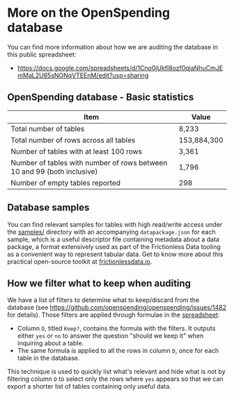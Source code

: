 # More on the OpenSpending database

You can find more information about how we are auditing the database in this public spreadsheet:
- https://docs.google.com/spreadsheets/d/1Cno0jUkfl8ozf0qjaNhuCmJEmMaL2U65sNONqVTEEnM/edit?usp=sharing

## OpenSpending database - Basic statistics

| Item                                                                    | Value       |
| ----------------------------------------------------------------------- | ----------- |
| Total number of tables                                                  | 8,233       |
| Total number of rows across all tables                                  | 153,884,300 |
| Number of tables with at least 100 rows                                 | 3,361       |
| Number of tables with number of rows between 10 and 99 (both inclusive) | 1,796       |
| Number of empty tables reported                                         | 298         |

## Database samples

You can find relevant samples for tables with high read/write access under the [samples/](samples) directory with an accompanying `datapackage.json` for each sample, which is a useful descriptor file containing metadata about a data package, a format extensively used as part of the Frictionless Data tooling as a convenient way to represent tabular data. Get to know more about this practical open-source toolkit at [frictionlessdata.io](https://frictionlessdata.io).

## How we filter what to keep when auditing

We have a list of filters to determine what to keep/discard from the database (see https://github.com/openspending/openspending/issues/1482 for details). Those filters are applied through formulae in the [spreadsheet](https://docs.google.com/spreadsheets/d/1Cno0jUkfl8ozf0qjaNhuCmJEmMaL2U65sNONqVTEEnM/edit):

* Column `D`, titled `Keep?`, contains the formula with the filters. It outputs either `yes` or `no` to answer the question "should we keep it" when inquiring about a table.
* The same formula is applied to all the rows in column `D`, once for each table in the database.

This technique is used to quickly list what's relevant and hide what is not by filtering column `D` to select only the rows where `yes` appears so that we can export a shorter list of tables containing only useful data.
